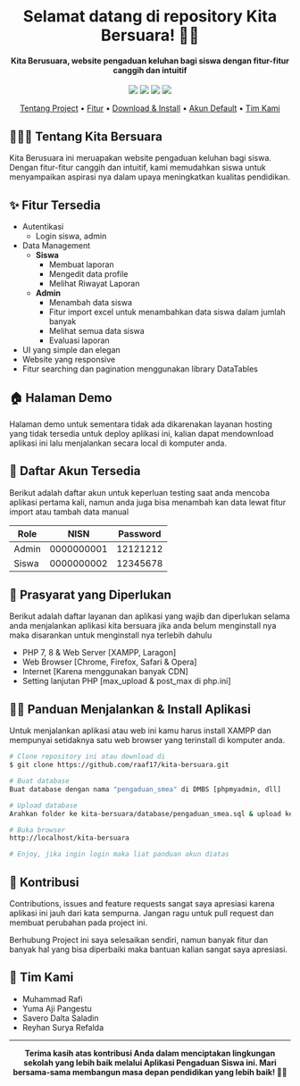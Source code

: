<h1 align="center">Selamat datang di repository Kita Bersuara! 👋🏻</h1>

<p></p>

<h4 align="center">Kita Berusuara, website pengaduan keluhan bagi siswa dengan fitur-fitur canggih dan intuitif</h4>

<p></p>

<p align="center">
	<img src="https://img.shields.io/github/issues/raaf17/kita-bersuara?style=flat-square">
	<img src="https://img.shields.io/github/stars/raaf17/kita-bersuara?style=flat-square"> 
	<img src="https://img.shields.io/github/forks/raaf17/kita-bersuara?style=flat-square">
	<img src="https://img.shields.io/github/followers/raaf17.svg?style=flat-square&label=followers">
</p>

<p align="center">
  <a href="#tentang">Tentang Project</a> •
  <a href="#fitur">Fitur</a> •
  <a href="#download">Download & Install</a> •
  <a href="#akun">Akun Default</a> •
  <a href="#tim-kami">Tim Kami</a>
</p>

<p></p>

<h2 id="tentang">👨🏻‍🏫 Tentang Kita Bersuara</h2>

Kita Berusuara ini meruapakan website pengaduan keluhan bagi siswa. Dengan fitur-fitur canggih dan intuitif, kami memudahkan siswa untuk menyampaikan aspirasi nya dalam upaya meningkatkan kualitas pendidikan.

<p></p>

<h2 id="fitur">✨ Fitur Tersedia</h2>

- Autentikasi
  - Login siswa, admin
- Data Management
  - **Siswa**
    - Membuat laporan
    - Mengedit data profile
    - Melihat Riwayat Laporan
  - **Admin**
    - Menambah data siswa
    - Fitur import excel untuk menambahkan data siswa dalam jumlah banyak
    - Melihat semua data siswa
    - Evaluasi laporan
- UI yang simple dan elegan
- Website yang responsive
- Fitur searching dan pagination menggunakan library DataTables

<p></p>

<h2 id="demo">🏠 Halaman Demo</h2>

Halaman demo untuk sementara tidak ada dikarenakan layanan hosting yang tidak tersedia untuk deploy aplikasi ini, kalian dapat mendownload aplikasi ini lalu menjalankan secara local di komputer anda.

<p></p>

<h2 id="akun">🔑 Daftar Akun Tersedia</h2>

Berikut adalah daftar akun untuk keperluan testing saat anda mencoba aplikasi pertama kali, namun anda juga bisa menambah kan data lewat fitur import atau tambah data manual

| Role  | NISN                   | Password |
| ----- | ---------------------- | -------- |
| Admin | 0000000001             | 12121212 |
| Siswa | 0000000002             | 12345678 |

<p></p>

<h2 id="syarat">💾 Prasyarat yang Diperlukan</h2>

Berikut adalah daftar layanan dan aplikasi yang wajib dan diperlukan selama anda menjalankan aplikasi kita bersuara jika anda belum menginstall nya maka disarankan untuk menginstall nya terlebih dahulu

- PHP 7, 8 & Web Server [XAMPP, Laragon]
- Web Browser [Chrome, Firefox, Safari & Opera]
- Internet [Karena menggunakan banyak CDN]
- Setting lanjutan PHP [max_upload & post_max di php.ini]

<p></p>

<h2 id="download">🐱‍💻 Panduan Menjalankan & Install Aplikasi</h2>

Untuk menjalankan aplikasi atau web ini kamu harus install XAMPP dan mempunyai setidaknya satu web browser yang terinstall di komputer anda.

```bash
# Clone repository ini atau download di
$ git clone https://github.com/raaf17/kita-bersuara.git

# Buat database
Buat database dengan nama "pengaduan_smea" di DMBS [phpmyadmin, dll]

# Upload database
Arahkan folder ke kita-bersuara/database/pengaduan_smea.sql & upload ke dbms [phpmyadmin]

# Buka browser
http://localhost/kita-bersuara

# Enjoy, jika ingin login maka liat panduan akun diatas
```

<p></p>

<h2 id="kontribusi">🤝 Kontribusi</h2>

Contributions, issues and feature requests sangat saya apresiasi karena aplikasi ini jauh dari kata sempurna. Jangan ragu untuk pull request dan membuat perubahan pada project ini.

Berhubung Project ini saya selesaikan sendiri, namun banyak fitur dan banyak hal yang bisa diperbaiki maka bantuan kalian sangat saya apresiasi.

<p></p>

<h2 id="tim-kami">📝 Tim Kami</h2>

- Muhammad Rafi
- Yuma Aji Pangestu
- Savero Dalta Saladin
- Reyhan Surya Refalda

---

**<p align="center">Terima kasih atas kontribusi Anda dalam menciptakan lingkungan sekolah yang lebih baik melalui Aplikasi Pengaduan Siswa ini. Mari bersama-sama membangun masa depan pendidikan yang lebih baik! 💪📝</p>**
